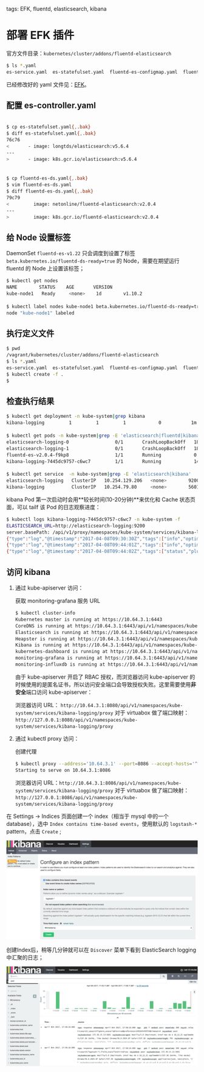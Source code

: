 <!-- toc -->

tags: EFK, fluentd, elasticsearch, kibana

# 部署 EFK 插件

官方文件目录：`kubernetes/cluster/addons/fluentd-elasticsearch`

``` bash
$ ls *.yaml
es-service.yaml  es-statefulset.yaml  fluentd-es-configmap.yaml  fluentd-es-ds.yaml  kibana-deployment.yaml  kibana-service.yaml
```

已经修改好的 yaml 文件见：[EFK](https://github.com/opsnull/follow-me-install-kubernetes-cluster/blob/master/manifests/EFK)。

## 配置 es-controller.yaml

``` bash

$ cp es-statefulset.yaml{,.bak}
$ diff es-statefulset.yaml{,.bak}
76c76
<       - image: longtds/elasticsearch:v5.6.4
---
>       - image: k8s.gcr.io/elasticsearch:v5.6.4


$ cp fluentd-es-ds.yaml{,.bak}
$ vim fluentd-es-ds.yaml
$ diff fluentd-es-ds.yaml{,.bak}
79c79
<         image: netonline/fluentd-elasticsearch:v2.0.4
---
>         image: k8s.gcr.io/fluentd-elasticsearch:v2.0.4
```

## 给 Node 设置标签

DaemonSet `fluentd-es-v1.22` 只会调度到设置了标签 `beta.kubernetes.io/fluentd-ds-ready=true` 的 Node，需要在期望运行 fluentd 的 Node 上设置该标签；

``` bash
$ kubectl get nodes
NAME        STATUS    AGE       VERSION
kube-node1   Ready     <none>    1d        v1.10.2

$ kubectl label nodes kube-node1 beta.kubernetes.io/fluentd-ds-ready=true
node "kube-node1" labeled
```

## 执行定义文件

``` bash
$ pwd
/vagrant/kubernetes/cluster/addons/fluentd-elasticsearch
$ ls *.yaml
es-service.yaml  es-statefulset.yaml  fluentd-es-configmap.yaml  fluentd-es-ds.yaml  kibana-deployment.yaml  kibana-service.yaml
$ kubectl create -f .
$
```

## 检查执行结果

``` bash
$ kubectl get deployment -n kube-system|grep kibana
kibana-logging         1         1         1            0           1m

$ kubectl get pods -n kube-system|grep -E 'elasticsearch|fluentd|kibana'
elasticsearch-logging-0                 0/1       CrashLoopBackOff   18         8h
elasticsearch-logging-1                 0/1       CrashLoopBackOff   18         5h
fluentd-es-v2.0.4-f9kp8                 1/1       Running            0          8h
kibana-logging-7445dc9757-c6wc7         1/1       Running            14         8h

$ kubectl get service  -n kube-system|grep -E 'elasticsearch|kibana'
elasticsearch-logging   ClusterIP   10.254.129.206   <none>        9200/TCP        8h
kibana-logging          ClusterIP   10.254.79.80     <none>        5601/TCP        8h
```

kibana Pod 第一次启动时会用**较长时间(10-20分钟)**来优化和 Cache 状态页面，可以 tailf 该 Pod 的日志观察进度：

``` bash
$ kubectl logs kibana-logging-7445dc9757-c6wc7 -n kube-system -f
ELASTICSEARCH_URL=http://elasticsearch-logging:9200
server.basePath: /api/v1/proxy/namespaces/kube-system/services/kibana-logging
{"type":"log","@timestamp":"2017-04-08T09:30:30Z","tags":["info","optimize"],"pid":7,"message":"Optimizing and caching bundles for kibana and statusPage. This may take a few minutes"}
{"type":"log","@timestamp":"2017-04-08T09:44:01Z","tags":["info","optimize"],"pid":7,"message":"Optimization of bundles for kibana and statusPage complete in 811.00 seconds"}
{"type":"log","@timestamp":"2017-04-08T09:44:02Z","tags":["status","plugin:kibana@1.0.0","info"],"pid":7,"state":"green","message":"Status changed from uninitialized to green - Ready","prevState":"uninitialized","prevMsg":"uninitialized"}
```

## 访问 kibana

1. 通过 kube-apiserver 访问：

    获取 monitoring-grafana 服务 URL

    ``` bash
    $ kubectl cluster-info
    Kubernetes master is running at https://10.64.3.1:6443
    CoreDNS is running at https://10.64.3.1:6443/api/v1/namespaces/kube-system/services/coredns:dns/proxy
    Elasticsearch is running at https://10.64.3.1:6443/api/v1/namespaces/kube-system/services/elasticsearch-logging/proxy
    Heapster is running at https://10.64.3.1:6443/api/v1/namespaces/kube-system/services/heapster/proxy
    Kibana is running at https://10.64.3.1:6443/api/v1/namespaces/kube-system/services/kibana-logging/proxy
    kubernetes-dashboard is running at https://10.64.3.1:6443/api/v1/namespaces/kube-system/services/https:kubernetes-dashboard:/proxy
    monitoring-grafana is running at https://10.64.3.1:6443/api/v1/namespaces/kube-system/services/monitoring-grafana/proxy
    monitoring-influxdb is running at https://10.64.3.1:6443/api/v1/namespaces/kube-system/services/monitoring-influxdb/proxy
    ```

    由于 kube-apiserver 开启了 RBAC 授权，而浏览器访问 kube-apiserver 的时候使用的是匿名证书，所以访问安全端口会导致授权失败。这里需要使用**非安全**端口访问 kube-apiserver：

    浏览器访问 URL： `http://10.64.3.1:8080/api/v1/namespaces/kube-system/services/kibana-logging/proxy`
    对于 virtuabox 做了端口映射： `http://127.0.0.1:8080/api/v1/namespaces/kube-system/services/kibana-logging/proxy`

1. 通过 kubectl proxy 访问：

    创建代理

    ``` bash
    $ kubectl proxy --address='10.64.3.1' --port=8086 --accept-hosts='^*$'
    Starting to serve on 10.64.3.1:8086
    ```

    浏览器访问 URL：`http://10.64.3.1:8086/api/v1/namespaces/kube-system/services/kibana-logging/proxy`
    对于 virtuabox 做了端口映射： `http://127.0.0.1:8086/api/v1/namespaces/kube-system/services/kibana-logging/proxy`

在 Settings -> Indices 页面创建一个 index（相当于 mysql 中的一个 database），选中 `Index contains time-based events`，使用默认的 `logstash-*` pattern，点击 `Create` ;

![es-setting](./images/es-setting.png)

创建Index后，稍等几分钟就可以在 `Discover` 菜单下看到 ElasticSearch logging 中汇聚的日志；

![es-home](./images/es-home.png)